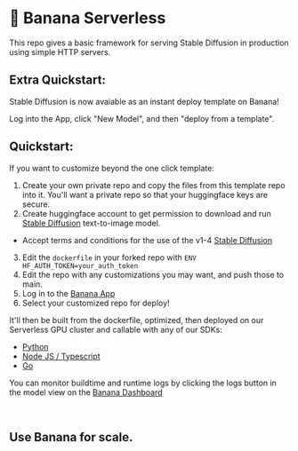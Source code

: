 
#  🍌 Banana Serverless

This repo gives a basic framework for serving Stable Diffusion in production using simple HTTP servers.

## Extra Quickstart:
Stable Diffusion is now avaiable as an instant deploy template on Banana!

Log into the App, click "New Model", and then "deploy from a template".

## Quickstart:

If you want to customize beyond the one click template:

1. Create your own private repo and copy the files from this template repo into it. You'll want a private repo so that your huggingface keys are secure.
2. Create huggingface account to get permission to download and run [Stable Diffusion](https://huggingface.co/CompVis/stable-diffusion-v1-4) text-to-image model.
  - Accept terms and conditions for the use of the v1-4 [Stable Diffusion](https://huggingface.co/CompVis/stable-diffusion-v1-4)
3. Edit the `dockerfile` in your forked repo with `ENV HF_AUTH_TOKEN=your_auth_token`
4. Edit the repo with any customizations you may want, and push those to main.
5. Log in to the [Banana App](https://app.banana.dev)
6. Select your customized repo for deploy!

It'll then be built from the dockerfile, optimized, then deployed on our Serverless GPU cluster and callable with any of our SDKs:

- [Python](https://github.com/bananaml/banana-python-sdk)
- [Node JS / Typescript](https://github.com/bananaml/banana-node-sdk)
- [Go](https://github.com/bananaml/banana-go)

You can monitor buildtime and runtime logs by clicking the logs button in the model view on the [Banana Dashboard](https://app.banana.dev)

<br>

## Use Banana for scale.
